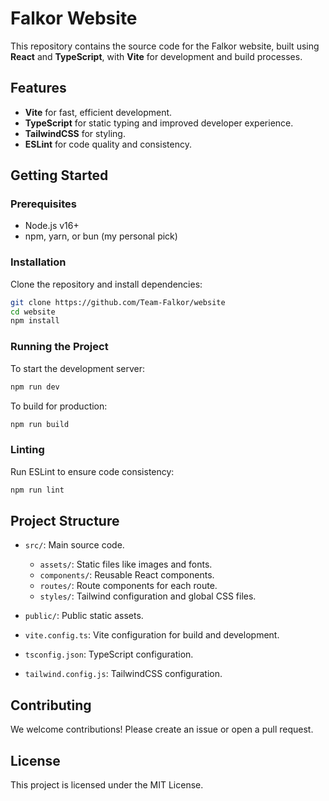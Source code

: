 # Falkor Website

This repository contains the source code for the Falkor website, built using **React** and **TypeScript**, with **Vite** for development and build processes.

## Features
- **Vite** for fast, efficient development.
- **TypeScript** for static typing and improved developer experience.
- **TailwindCSS** for styling.
- **ESLint** for code quality and consistency.

## Getting Started

### Prerequisites
- Node.js v16+
- npm, yarn, or bun (my personal pick)

### Installation

Clone the repository and install dependencies:

```bash
git clone https://github.com/Team-Falkor/website
cd website
npm install
```

### Running the Project

To start the development server:

```bash
npm run dev
```

To build for production:

```bash
npm run build
```

### Linting

Run ESLint to ensure code consistency:

```bash
npm run lint
```

## Project Structure

- `src/`: Main source code.
  - `assets/`: Static files like images and fonts.
  - `components/`: Reusable React components.
  - `routes/`: Route components for each route.
  - `styles/`: Tailwind configuration and global CSS files.
  
- `public/`: Public static assets.
- `vite.config.ts`: Vite configuration for build and development.
- `tsconfig.json`: TypeScript configuration.
- `tailwind.config.js`: TailwindCSS configuration.

## Contributing

We welcome contributions! Please create an issue or open a pull request.

## License

This project is licensed under the MIT License.

